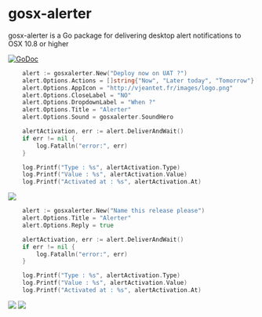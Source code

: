 # gosx-alerter
gosx-alerter is a Go package for delivering desktop alert notifications to OSX 10.8 or higher

[![GoDoc](http://godoc.org/github.com/vjeantet/gosx-alerter?status.png)](http://godoc.org/github.com/vjeantet/gosx-alerter)

```go
    alert := gosxalerter.New("Deploy now on UAT ?")
    alert.Options.Actions = []string{"Now", "Later today", "Tomorrow"}
    alert.Options.AppIcon = "http://vjeantet.fr/images/logo.png"
    alert.Options.CloseLabel = "NO"
    alert.Options.DropdownLabel = "When ?"
    alert.Options.Title = "Alerter"
    alert.Options.Sound = gosxalerter.SoundHero

    alertActivation, err := alert.DeliverAndWait()
    if err != nil {
        log.Fatalln("error:", err)
    }

    log.Printf("Type : %s", alertActivation.Type)
    log.Printf("Value : %s", alertActivation.Value)
    log.Printf("Activated at : %s", alertActivation.At)
```

![](../master/alerter-actions.png?raw=true)

```go
    alert := gosxalerter.New("Name this release please")
    alert.Options.Title = "Alerter"
    alert.Options.Reply = true

    alertActivation, err := alert.DeliverAndWait()
    if err != nil {
        log.Fatalln("error:", err)
    }

    log.Printf("Type : %s", alertActivation.Type)
    log.Printf("Value : %s", alertActivation.Value)
    log.Printf("Activated at : %s", alertActivation.At)
```
![](../master/alerter-reply.png?raw=true)
![](../master/alerter-replytext.png?raw=true)